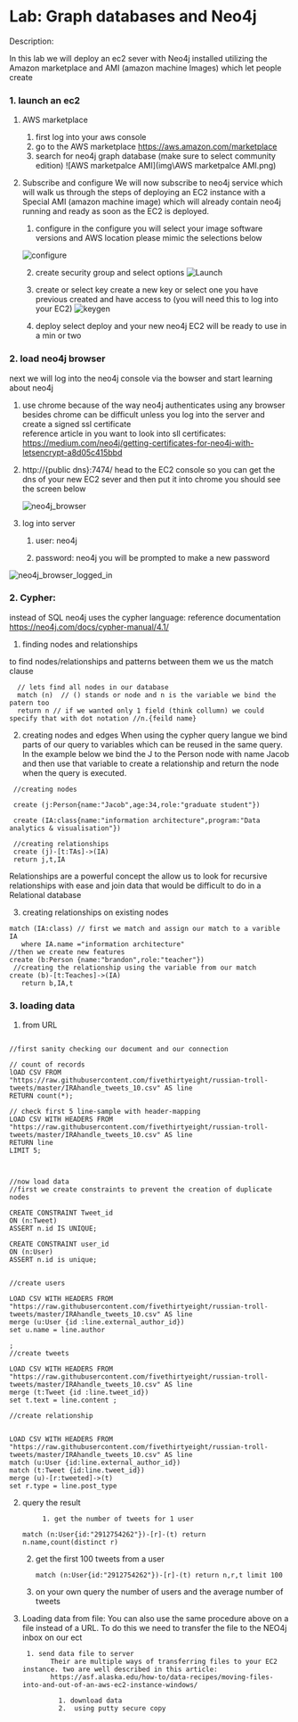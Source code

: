 # Lab: Graph databases and Neo4j 



Description: 

In this lab we will deploy an ec2 sever with Neo4j installed utilizing the Amazon marketplace and AMI (amazon machine Images) which let people create  



### 1. launch an ec2

 1. AWS marketplace
      1. first log into your aws console 
      2. go to the AWS marketplace https://aws.amazon.com/marketplace
      3. search for neo4j graph database (make sure to select community edition)
![AWS marketpalce AMI](img\AWS marketpalce AMI.png)

 2. Subscribe and configure
    We will now subscribe to neo4j service which will walk us through the steps of deploying an EC2 instance with a Special AMI (amazon machine image) which will already contain neo4j running and ready as soon as the EC2 is deployed.
    1. configure
           in the configure you will select your image  software versions and AWS location please mimic the selections below 

    ![configure](img\configure.png)

    2. create security group and select options
        ![Launch](img\Launch.png)

    3. create or select key
create a new key or select one you have previous created and have access to  (you will need this to log into your EC2)
        ![keygen](img\keygen.png)
    4. deploy
        select deploy and your new neo4j EC2 will be ready to use in a min or two



### 2. load neo4j browser

next we will log into the neo4j console via the bowser and start learning about neo4j

1. use chrome
   because of the way neo4j authenticates using any browser besides chrome can be difficult unless you log into the server and create a signed ssl certificate  
   reference article in you want to look into sll certificates: https://medium.com/neo4j/getting-certificates-for-neo4j-with-letsencrypt-a8d05c415bbd

2. http://{public dns}:7474/ 
   head to the EC2 console so you can get the dns of your new EC2 sever and then put it into chrome you should see the screen below 

   ![neo4j_browser](img\neo4j_browser.png)
   
3. log into server

   1. user: neo4j

   2. password: neo4j
   you will be prompted to make a new password
   
![neo4j_browser_logged_in](img\neo4j_browser_logged_in.png)
   
   

### 2. Cypher:
   instead of SQL neo4j uses the cypher language:
   reference documentation https://neo4j.com/docs/cypher-manual/4.1/

   1. finding nodes and relationships

   to find nodes/relationships and patterns between them we us the match clause

```cypher
  // lets find all nodes in our database
  match (n)  // () stands or node and n is the variable we bind the patern too
  return n // if we wanted only 1 field (think collumn) we could specify that with dot notation //n.{feild name}
```

   2. creating nodes and edges 
       When using the cypher query langue we bind parts of our query to variables which can be reused in the same query. In the example below we bind the J to the Person node with name Jacob and then use that variable to create a relationship and return the node when the query is executed.

```cypher
 //creating nodes
 
 create (j:Person{name:"Jacob",age:34,role:"graduate student"})
   
 create (IA:class{name:"information architecture",program:"Data analytics & visualisation"})
 
 //creating relationships
 create (j)-[t:TAs]->(IA)
 return j,t,IA 
```


  Relationships are a powerful concept the allow us to look for recursive relationships with ease and join data that would be difficult to do in a Relational database 

   3. creating relationships on existing nodes
```cypher
match (IA:class) // first we match and assign our match to a varible IA
   where IA.name ="information architecture"
//then we create new features
create (b:Person {name:"brandon",role:"teacher"})
 //creating the relationship using the variable from our match 
create (b)-[t:Teaches]->(IA)
   return b,IA,t
```


      

### 3. loading data

1. from URL

```cypher

//first sanity checking our document and our connection

// count of records
lOAD CSV FROM "https://raw.githubusercontent.com/fivethirtyeight/russian-troll-tweets/master/IRAhandle_tweets_10.csv" AS line
RETURN count(*);

// check first 5 line-sample with header-mapping
LOAD CSV WITH HEADERS FROM "https://raw.githubusercontent.com/fivethirtyeight/russian-troll-tweets/master/IRAhandle_tweets_10.csv" AS line
RETURN line
LIMIT 5;



//now load data
//first we create constraints to prevent the creation of duplicate nodes  

CREATE CONSTRAINT Tweet_id
ON (n:Tweet)
ASSERT n.id IS UNIQUE;

CREATE CONSTRAINT user_id
ON (n:User)
ASSERT n.id is unique;


//create users

LOAD CSV WITH HEADERS FROM "https://raw.githubusercontent.com/fivethirtyeight/russian-troll-tweets/master/IRAhandle_tweets_10.csv" AS line
merge (u:User {id :line.external_author_id})
set u.name = line.author

;
//create tweets 

LOAD CSV WITH HEADERS FROM "https://raw.githubusercontent.com/fivethirtyeight/russian-troll-tweets/master/IRAhandle_tweets_10.csv" AS line
merge (t:Tweet {id :line.tweet_id})
set t.text = line.content ;

//create relationship 


LOAD CSV WITH HEADERS FROM "https://raw.githubusercontent.com/fivethirtyeight/russian-troll-tweets/master/IRAhandle_tweets_10.csv" AS line
match (u:User {id:line.external_author_id})
match (t:Tweet {id:line.tweet_id})
merge (u)-[r:tweeted]->(t)
set r.type = line.post_type
```

  2. query the result
     
              1. get the number of tweets for 1 user

       ```cypher
     match (n:User{id:"2912754262"})-[r]-(t) return n.name,count(distinct r)            
     ```
     
     2. get the first 100 tweets from  a user 
     
        ```cypher
        match (n:User{id:"2912754262"})-[r]-(t) return n,r,t limit 100
        ```
        
     3. on your own query the number of users and the average number of tweets
     
        
     
  3. Loading data from file:
        You can also use the same procedure above on a file instead of a URL. To do this we  need to transfer the file to the NEO4j inbox on our ect 

          1. send data file to server
                Their are multiple ways of transferring files to your EC2 instance. two are well described in this article:
                https://asf.alaska.edu/how-to/data-recipes/moving-files-into-and-out-of-an-aws-ec2-instance-windows/

                  1. download data 
                  2.  using putty secure copy

                